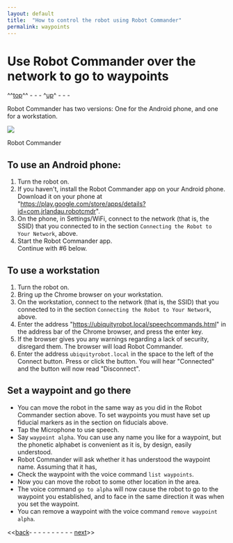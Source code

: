 ```yaml
---
layout: default
title:  "How to control the robot using Robot Commander"
permalink: waypoints
---
```

# Use Robot Commander over the network to go to waypoints

^^[top](main_menu)^^ - - - ^[up](ix_doing_more)^ - - - 

Robot Commander has two versions:  One for the Android phone, and one for a workstation.

<div class="image-wrapper">

<img src="https://ubiquityrobotics.github.io/learn/assets/Robot_Commander.png" />


<p class="image-caption">Robot Commander</p>

</div>

## To use an Android phone:

1. Turn the robot on.
2. If you haven't, install the Robot Commander app on your Android phone. Download it on your phone at "https://play.google.com/store/apps/details?id=com.jrlandau.robotcmdr".
3. On the phone, in Settings/WiFi, connect to the network (that is, the SSID) that you connected to in the section `Connecting the Robot to Your Network`, above.
4. Start the Robot Commander app.  
Continue with #6 below.

## To use a workstation
1. Turn the robot on.
2. Bring up the Chrome browser on your workstation.
3. On the workstation, connect to the network (that is, the SSID) that you connected to in the section `Connecting the Robot to Your Network`, above.
4. Enter the address "https://ubiquityrobot.local/speechcommands.html" in the address bar of the Chrome browser, and press the enter key.
5. If the browser gives you any warnings regarding a lack of security, disregard them. The browser will load Robot Commander.
6. Enter the address `ubiquityrobot.local` in the space to the left of the Connect button. Press or click the button. You will hear "Connected" and the button will now read "Disconnect".

## Set a waypoint and go there
* You can move the robot in the same way as you did in the Robot Commander section above.  To set waypoints you must have set up fiducial markers as in the section on fiducials above.
* Tap the Microphone to use speech.
* Say `waypoint alpha`. You can use any name you like for a waypoint, but the phonetic alphabet is convenient as it is, by design, easily understood.
* Robot Commander will ask whether it has understood the waypoint name. Assuming that it has,
* Check the waypoint with the voice command `list waypoints`.
* Now you can move the robot to some other location in the area.
* The voice command `go to alpha` will now cause the robot to go to the waypoint you established, and to face in the same direction it was when you set the waypoint.
* You can remove a waypoint with the voice command `remove waypoint alpha`.

<<[back](fiducials)- - - - - - - - - - [next](sensors)>>
